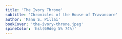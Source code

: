 ```yaml
---
title: 'The Ivory Throne'
subtitle: 'Chronicles of the House of Travancore'
author: 'Manu S. Pillai'
bookCover: 'the-ivory-throne.jpeg'
spineColor: 'hsl(69deg 5% 74%)'
---
```

